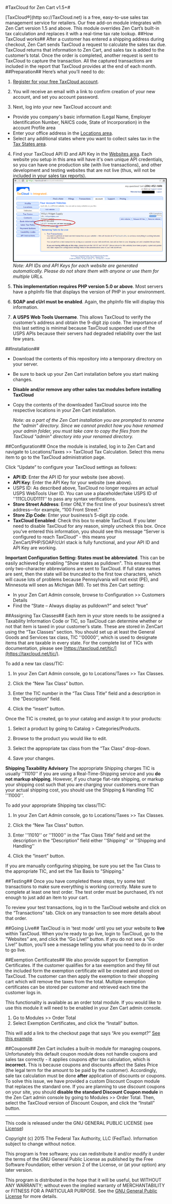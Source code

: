 #TaxCloud for Zen Cart v1.5+#

[TaxCloud®](http so://TaxCloud.net) is a free, easy-to-use sales tax management service for retailers. Our free add-on module integrates with Zen Cart version 1.5 and above. This module overrides Zen Cart’s built-in tax calculation and replaces it with a real-time tax rate lookup.
##How TaxCloud works##
After a customer has entered a shipping address during checkout, Zen Cart sends TaxCloud a request to calculate the sales tax due. TaxCloud returns that information to Zen Cart, and sales tax is added to the customer’s total. Once the order is completed, another request is sent to TaxCloud to capture the transaction. All the captured transactions are included in the report that TaxCloud provides at the end of each month.
##Preparation##
Here’s what you’ll need to do:

1. [Register for your free TaxCloud account](https://taxcloud.net/account/register/).

2. You will receive an email with a link to confirm creation of your new account, and set you account password.	

3. Next, log into your new TaxCloud account and:
  - Provide you company's basic information (Legal Name, Employer Identification Number, NAICS code, State of Incorporation) in the account Profile area
  - Enter your office address in the [Locations area](https://taxcloud.net/account/locations/).
  - Select any additional states where you want to collect sales tax in the [Tax States area](https://taxcloud.net/account/states/).

4. Find your TaxCloud API ID and API Key in the [Websites area](https://taxcloud.net/account/websites/). Each website you setup in this area will have it's own unique API credentials, so you can have one production site (with live transactions), and other development and testing websites that are not live (thus, will not be included in your sales tax reports).
![TaxCloud_Websites_APIcredentials.png](TaxCloud_Websites_APIcredentials.png "TaxCloud Websites Screenshot")
*Note: API IDs and API Keys for each website are generated automatically. Please do not share them with anyone or use them for multiple URLs.*

5. **This implementation requires PHP version 5.0 or above**. Most servers have a phpInfo file that displays the version of PHP in your environment.

6. **SOAP and cUrl must be enabled**. Again, the phpInfo file will display this information.

7. **A USPS Web Tools Username**. This allows TaxCloud to verify the customer’s address and obtain the 9-digit zip code. The importance of this last setting is minimal because TaxCloud suspended use of the USPS APIs because their servers had degraded reliability over the last few years.

##Installation##
- Download the contents of this repository into a temporary directory on your server.
- Be sure to back up your Zen Cart installation before you start making changes.
- **Disable and/or remove any other sales tax modules before installing TaxCloud**
- Copy the contents of the downloaded TaxCloud source into the respective locations in your Zen Cart installation.

  *Note:  as a part of the Zen Cart installation you are prompted to rename the "admin" directory. Since we cannot predict how you have renamed your admin folder, you must take care to copy the files from the TaxCloud "admin" directory into your renamed directory.*

##Configuration##
Once the module is installed, log in to Zen Cart and navigate to Locations/Taxes >> TaxCloud Tax Calculation. Select this menu item to go to the TaxCloud administration page.

Click “Update” to configure your TaxCloud settings as follows:
- **API ID**: Enter the API ID for your website (see above).
- **API Key**: Enter the API Key for your website (see above).
- USPS ID: As described above, TaxCloud no longer requires an actual USPS WebTools User ID. You can use a placeholder/fake USPS ID of ''111CLOUD1111'' to pass any syntax verifications.
- **Store Street Address**: Enter ONLY the first line of your business’s street address—for example, “100 Front Street.”
- **Store Zip Code**: Enter your business’s 5-digit zip code. 
- **TaxCloud Eenabled**: Check this box to enable TaxCloud. If you later need to disable TaxCloud for any reason, simply uncheck this box.
Once you’ve entered this information, you should see this message “Server is configured to reach TaxCloud” - this means your ZenCart/PHP/SOAP/cUrl stack is fully functional, and your API ID and API Key are working.

**Important Configuration Setting: States must be abbreviated**.
This can be easily achieved by enabling "Show states as pulldown". This ensures that only two-character abbreviations are sent to TaxCloud. If full state names are sent, then the state will be truncated to the first tow characters, which will cause lots of problems because Pennsylvania will not exist (PE), and Minnesota will seen as Michigan (MI). To set this Zen Cart setting:
- In your Zen Cart Admin console, browse to Configuration >> Customers Details
- Find the “State – Always display as pulldown?” and select “true”

##Assigning Tax Classes##
Each item in your store needs to be assigned a Taxability Information Code or TIC, so TaxCloud can determine whether or not that item is taxed in your customer’s state. These are stored in ZenCart using the “Tax Classes” section. You should set up at least the General Goods and Services tax class, TIC ''00000'', which is used to designate items that are taxable in every state. For the complete list of TICs with documentation, please see [https://taxcloud.net/tic/](https://taxcloud.net/tic/).

To add a new tax class/TIC:

1. In your Zen Cart Admin console, go to Locations/Taxes >> Tax Classes.

2. Click the “New Tax Class” button.

3. Enter the TIC number in the “Tax Class Title” field and a description in the “Description” field.

4. Click the “insert” button. 

Once the TIC is created, go to your catalog and assign it to your products:

1. Select a product by going to Catalog > Categories/Products.

2. Browse to the product you would like to edit.

3. Select the appropriate tax class from the “Tax Class” drop-down.

4. Save your changes.

**Shipping Taxability Advisory**
The appropriate Shipping charges TIC is usually ''11010'' if you are using a Real-Time-Shipping service and you **do not markup shipping**. However, if you charge flat-rate shipping, or markup your shipping cost such that you are charging your customers more than your actual shipping cost, you should use the Shipping & Handling TIC ''11000''.

To add your appropriate Shipping tax class/TIC:

1. In your Zen Cart Admin console, go to Locations/Taxes >> Tax Classes.

2. Click the “New Tax Class” button.

3. Enter ''11010'' or ''11000'' in the “Tax Class Title” field and set the description in the “Description” field either ''Shipping'' or ''Shipping and Handling''

4. Click the “insert” button. 

If you are manually configuring shipping, be sure you set the Tax Class to the appropriate TIC, and set the Tax Basis to "Shipping."

##Testing##
Once you have completed these steps, try some test transactions to make sure everything is working correctly. Make sure to complete at least one test order. The test order must be purchased, it’s not enough to just add an item to your cart.

To review your test transactions, log in to the TaxCloud website and click on the “Transactions” tab. Click on any transaction to see more details about that order. 

##Going Live##
TaxCloud is in 'test mode' until you set your website to **live** within TaxCloud. When you’re ready to go live, login to TaxCloud, go to the “Websites” are, and click the “Go Live!” button. If you do not see a “Go Live!” button, you’ll see a message telling you what you need to do in order to go live.

##Exemption Certificates##
We also provide support for Exemption Certificates. If the customer qualifies for a tax exemption and they fill out the included form the exemption certificate will be created and stored on TaxCloud. The customer can then apply the exemption to their shopping cart which will remove the taxes from the total. Multiple exemption certificates can be stored per customer and retrieved each time the customer logs in.

This functionality is available as an order total module. If you would like to use this module it will need to be enabled in your Zen Cart admin console.

1. Go to Modules >> Order Total
2. Select Exemption Certificates, and click the “Install” button.

This will add a link to the checkout page that says “Are you exempt?” [See this example](http://taxcloud.net/imgs/cert_sample.html).

##Coupons##
Zen Cart includes a built-in module for managing coupons. Unfortunately this default coupon module does not handle coupons and sales tax correctly - it applies coupons *after* tax calculation, which is **incorrect.** This is because coupons and discounts affect the Sales Price (the legal term for the amount to be paid by the customer). Accordingly, sale tax calculation must be done **after** application of discounts or coupons. To solve this issue, we have provided a custom Discount Coupon module that replaces the standard one. If you are planning to use discount coupons on your site, you should **disable the standard Discount Coupon module** in the Zen Cart admin console by going to Modules >> Order Total. Then, select the TaxCloud version of Discount Coupon, and click the “Install” button.

----------------------------------------------------
This code is released under the GNU GENERAL PUBLIC LICENSE (see [License](LICENSE.md))

Copyright (c) 2015 The Federal Tax Authority, LLC (FedTax). Information subject to change without notice.

This program is free software; you can redistribute it and/or modify it under the terms of the GNU General Public License as published by the Free Software Foundation; either version 2 of the License, or (at your option) any later version.

This program is distributed in the hope that it will be useful, but WITHOUT ANY WARRANTY; without even the implied warranty of MERCHANTABILITY or FITNESS FOR A PARTICULAR PURPOSE.  See the [GNU General Public License](LICENSE.md) for more details.
